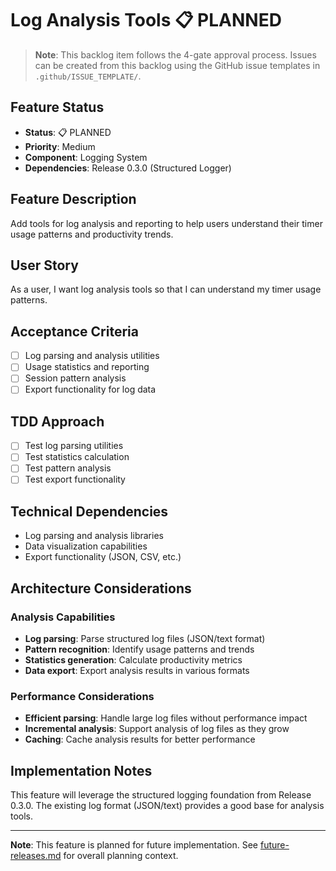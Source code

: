 # Log Analysis Tools 📋 PLANNED

> **Note**: This backlog item follows the 4-gate approval process. Issues can be created from this backlog using the GitHub issue templates in `.github/ISSUE_TEMPLATE/`.

## Feature Status
- **Status**: 📋 PLANNED
- **Priority**: Medium
- **Component**: Logging System
- **Dependencies**: Release 0.3.0 (Structured Logger)

## Feature Description

Add tools for log analysis and reporting to help users understand their timer usage patterns and productivity trends.

## User Story

As a user, I want log analysis tools so that I can understand my timer usage patterns.

## Acceptance Criteria

- [ ] Log parsing and analysis utilities
- [ ] Usage statistics and reporting
- [ ] Session pattern analysis
- [ ] Export functionality for log data

## TDD Approach

- [ ] Test log parsing utilities
- [ ] Test statistics calculation
- [ ] Test pattern analysis
- [ ] Test export functionality

## Technical Dependencies

- Log parsing and analysis libraries
- Data visualization capabilities
- Export functionality (JSON, CSV, etc.)

## Architecture Considerations

### Analysis Capabilities
- **Log parsing**: Parse structured log files (JSON/text format)
- **Pattern recognition**: Identify usage patterns and trends
- **Statistics generation**: Calculate productivity metrics
- **Data export**: Export analysis results in various formats

### Performance Considerations
- **Efficient parsing**: Handle large log files without performance impact
- **Incremental analysis**: Support analysis of log files as they grow
- **Caching**: Cache analysis results for better performance

## Implementation Notes

This feature will leverage the structured logging foundation from Release 0.3.0. The existing log format (JSON/text) provides a good base for analysis tools.

---

**Note**: This feature is planned for future implementation. See [future-releases.md](future-releases.md) for overall planning context. 